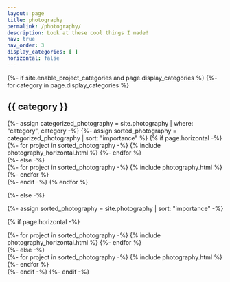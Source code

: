 ```yaml
---
layout: page
title: photography
permalink: /photography/
description: Look at these cool things I made!
nav: true
nav_order: 3
display_categories: [ ]
horizontal: false
---
```


<!-- pages/photography.md -->
<div class="photography">
{%- if site.enable_project_categories and page.display_categories %}
  <!-- Display categorized photography -->
  {%- for category in page.display_categories %}
  <h2 class="category">{{ category }}</h2>
  {%- assign categorized_photography = site.photography | where: "category", category -%}
  {%- assign sorted_photography = categorized_photography | sort: "importance" %}
  <!-- Generate cards for each project -->
  {% if page.horizontal -%}
  <div class="container">
    <div class="row row-cols-2">
    {%- for project in sorted_photography -%}
      {% include photography_horizontal.html %}
    {%- endfor %}
    </div>
  </div>
  {%- else -%}
  <div class="grid">
    {%- for project in sorted_photography -%}
      {% include photography.html %}
    {%- endfor %}
  </div>
  {%- endif -%}
  {% endfor %}

{%- else -%}
<!-- Display photography without categories -->
  {%- assign sorted_photography = site.photography | sort: "importance" -%}
  <!-- Generate cards for each project -->
  {% if page.horizontal -%}
  <div class="container">
    <div class="row row-cols-2">
    {%- for project in sorted_photography -%}
      {% include photography_horizontal.html %}
    {%- endfor %}
    </div>
  </div>
  {%- else -%}
  <div class="grid">
    {%- for project in sorted_photography -%}
      {% include photography.html %}
    {%- endfor %}
  </div>
  {%- endif -%}
{%- endif -%}
</div>
